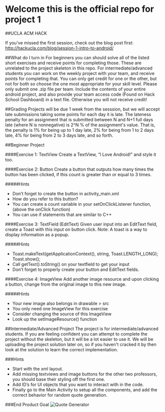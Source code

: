 # Welcome this is the official repo for project 1
##UCLA ACM HACK

If you've missed the first session, check out the blog post first: http://hackucla.com/blog/session-1-intro-to-android/

##What do I turn in
For beginners you can should solve all of the listed short exercises and receive points for completing those. These are unrelated to the project skeleton in this repo. For intermediate/advanced students you can work on the weekly project with your team, and receive points for completing that. You can only get credit for one or the other, but not for both so choose the one most appropriate for your skill level. Please only submit one .zip file per team. Include the contents of your entire android project, and also provide your team access code (Found on Hack School Dashboard) in a text file. Otherwise you will not receive credit! 

##Grading
Projects will be due 1 week from the sesssion, but we will accept late submissions taking some points for each day it is late. The lateness penalty for an assignment that is submitted between N and N+1 full days late (where N is nonnegative) is 2^N % of the assignment's value. That is, the penalty is 1% for being up to 1 day late, 2% for being from 1 to 2 days late, 4% for being from 2 to 3 days late, and so forth.

##Beginner Project

####Exercise 1: TextView
Create a TextView, “I Love Android!” and style it too.

####Exercise 2: Button
Create a button that outputs how many times the button has been clicked, if this count is greater than or equal to 3 times.

#####Hints
* Don’t forget to create the button in activity_main.xml
* How do you refer to this button?
* You can create a count variable in your setOnClickListener function, (above the onClick function)
* You can use if statements that are similar to C++

####Exercise 3: TextField (EditText)
Given user input into an EditText field, create a Toast with this input on button click. Note: A toast is a way to display information as a popup.

#####Hints
* Toast.makeText(getApplicationContext(), string, Toast.LENGTH_LONG);
Toast.show();
* Call getText().toString() on your textfield to get your input
* Don’t forget to properly create your button and EditText fields.

####Exercise 4: ImageView
Add another image resource and upon clicking a button, change from the original image to this new image.

#####Hints
* Your new image also belongs in drawable > src
* You only need one ImageView for this exercise
* Consider changing the source of this ImageView
* Look up the setImageResource() function


##Intermediate/Advanced Project
The project is for intermediate/advanced students. If you are feeling confident you can attempt to 
complete the project without the skeleton, but it will be a lot easier to use it. We will be uploading the project solution later on, so if you haven't cracked it by then look at the solution to learn the correct implementation.

###Hints
* Start with the xml layout. 
* Add missing textviews and image buttons for the other 
two professors, you should base their styling off the first one. 
* Add ID’s for UI objects that you want to interact with in the code.
* Finally go to the Main Activity to setup all the components, and add the correct 
behavior for random quote generation.

###End Product Goal
![Quote Generator](https://s3-us-west-1.amazonaws.com/acm-hack-ghost/2017/01/hack-school-winter-project1.png)

